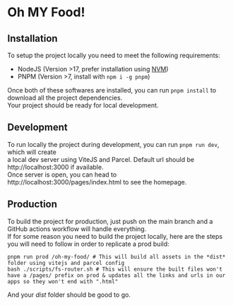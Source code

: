 # Oh MY Food!

## Installation

To setup the project locally you need to meet the following requirements:

- NodeJS (Version >17, prefer installation using [NVM](https://github.com/nvm-sh/nvm))
- PNPM (Version >7, install with `npm i -g pnpm`)

Once both of these softwares are installed, you can run `pnpm install` to download all the project dependencies.  
Your project should be ready for local development.

## Development

To run locally the project during development, you can run `pnpm run dev`, which will create  
a local dev server using ViteJS and Parcel. Default url should be http://localhost:3000 if available.  
Once server is open, you can head to http://localhost:3000/pages/index.html to see the homepage.

## Production

To build the project for production, just push on the main branch and a GitHub actions workflow will handle everything.  
If for some reason you need to build the project locally, here are the steps you will need to follow in order to replicate a prod build:

```shell
pnpm run prod /oh-my-food/ # This will build all assets in the *dist* folder using vitejs and parcel config
bash ./scripts/fs-router.sh # This will ensure the built files won't have a /pages/ prefix on prod & updates all the links and urls in our apps so they won't end with ".html"
```

And your _dist_ folder should be good to go.
